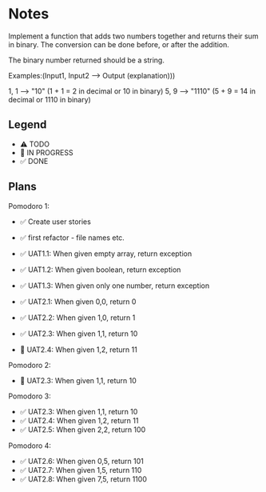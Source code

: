 # Notes

Implement a function that adds two numbers together and returns their sum in binary. The conversion can be done before, or after the addition.

The binary number returned should be a string.

Examples:(Input1, Input2 --> Output (explanation)))

1, 1 --> "10" (1 + 1 = 2 in decimal or 10 in binary)
5, 9 --> "1110" (5 + 9 = 14 in decimal or 1110 in binary)

## Legend
- ⚠ TODO
- 🚧 IN PROGRESS
- ✅ DONE

## Plans

Pomodoro 1:
- ✅ Create user stories
- ✅ first refactor - file names etc. 
- ✅ UAT1.1: When given empty array, return exception
- ✅ UAT1.2: When given boolean, return exception
- ✅ UAT1.3: When given only one number, return exception

- ✅ UAT2.1: When given 0,0, return 0
- ✅ UAT2.2: When given 1,0, return 1
- ✅ UAT2.3: When given 1,1, return 10
- 🚧 UAT2.4: When given 1,2, return 11

Pomodoro 2:
- 🚧 UAT2.3: When given 1,1, return 10

Pomodoro 3:
- ✅ UAT2.3: When given 1,1, return 10
- ✅ UAT2.4: When given 1,2, return 11
- ✅ UAT2.5: When given 2,2, return 100

Pomodoro 4:
- ✅ UAT2.6: When given 0,5, return 101
- ✅ UAT2.7: When given 1,5, return 110
- ✅ UAT2.8: When given 7,5, return 1100

